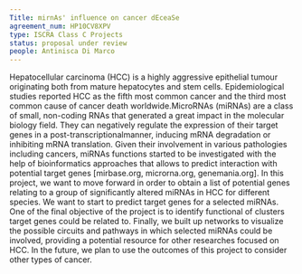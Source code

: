 ```yaml
---
Title: mirnAs' influence on cancer dEceaSe
agreement_num: HP10CV8XPV
type: ISCRA Class C Projects
status: proposal under review
people: Antinisca Di Marco
---
```

Hepatocellular carcinoma (HCC) is a highly aggressive epithelial tumour originating both from mature hepatocytes and stem cells.
Epidemiological studies reported HCC as the fifth most common cancer and the third most common cause of cancer death worldwide.MicroRNAs (miRNAs) are a class of small, non-coding RNAs that generated
a great impact in the molecular biology field. They can negatively regulate the expression of their target genes in a post-transcriptionalmanner, inducing mRNA degradation or inhibiting mRNA translation.
Given their involvement in various pathologies including cancers, miRNAs functions started to be investigated with the help of bioinformatics approaches that allows to predict interaction with potential target genes [mirbase.org, microrna.org, genemania.org].
In this project, we want to move forward in order to obtain a list of potential genes relating to a group of significantly altered miRNAs in HCC for different species. We want to start to predict target genes for a
selected miRNAs. One of the final objective of the project is to identify functional of clusters target genes could be related to. Finally, we built up networks to visualize the possible circuits and pathways in which
selected miRNAs could be involved, providing a potential resource for other researches focused on HCC. In the future, we plan to use the outcomes of this project to consider other types of cancer.
